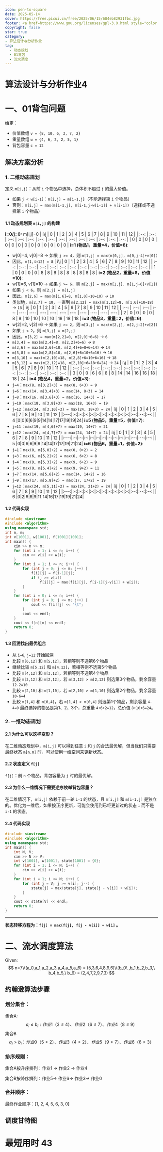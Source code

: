 ```yaml
---
icon: pen-to-square
date: 2025-05-14
cover: https://free.picui.cn/free/2025/06/15/684eb82931fbc.jpg
footer: <a href=https://www.gnu.org/licenses/gpl-3.0.html style="color:#808080"> GPL-3.0 Licensed </a> | Copyright © 2025-present <a href="https://github.com/GALA-Lin" style="color:#808080">GALA-Lin</a>
copyright: false
star: true
category:
- 算法设计与分析作业
tag:
  - 动态规划
  - 01背包
  - 流水调度
---
```

# 算法设计与分析作业4

# 一、01背包问题
给定：
- 价值数组 `v = {8, 10, 6, 3, 7, 2}`
- 重量数组 `w = {4, 6, 2, 2, 5, 1}`
- 背包容量 `c = 12`
## 解决方案分析
### 1. 二维动态规划
定义 `m[i,j]`：从前 `i` 个物品中选择，总体积不超过 `j` 的最大价值。
- 如果 `j < w[i-1]`：`m[i,j] = m[i-1,j]`（不能选择第 `i` 个物品）
- 否则：`m[i,j] = max(m[i-1,j], m[i-1,j-w[i-1]] + v[i-1])`（选择或不选择第 `i` 个物品）
#### 1.1 动态规划表 `m[i,j]` 的构建
**i=0/j=0:** m[i,j]=0
| i\j  |  0   |  1   |  2   |  3   |  4   |  5   |  6   |  7   |  8   |  9   |  10  |  11  |  12  |
| :--: | :--: | :--: | :--: | :--: | :--: | :--: | :--: | :--: | :--: | :--: | :--: | :--: | :--: |
|  0   |  0   |  0   |  0   |  0   |  0   |  0   |  0   |  0   |  0   |  0   |  0   |  0   |  0   |
**i=1 (物品1，重量=4，价值=8)**:
- w[0]=4, v[0]=8 → 如果 `j >= 4`，则 `m[1,j] = max(m[0,j], m[0,j-4]+v[0])`
- 因此，`m[1,4→12] = 8`
| i\j  |  0   |  1   |  2   |  3   |  4   |  5   |  6   |  7   |  8   |  9   |  10  |  11  |  12  |
| :--: | :--: | :--: | :--: | :--: | :--: | :--: | :--: | :--: | :--: | :--: | :--: | :--: | :--: |
| 1   | 0 | 0 | 0 | 0 | 8 | 8 | 8 | 8 | 8 | 8 | 8 | 8 | 8 |
**i=2 (物品2，重量=6，价值=10)**:
- w[1]=6, v[1]=10 → 如果 `j >= 6`，则 `m[2,j] = max(m[1,j], m[1,j-6]+v[1])`
- 如果 `j < 6`，则 `m[2,j] = m[1,j]`
- 因此，`m[2,6] = max(m[1,6]=8, m[1,0]+10=10)` → `10`
- 类似地，`m[2,7] = 10`，一直到 `m[2,12] = max(m[1,12]=8, m[1,6]+10=18)` → `18`
| i\j  |  0   |  1   |  2   |  3   |  4   |  5   |  6   |  7   |  8   |  9   |  10  |  11  |  12  |
| :--: | :--: | :--: | :--: | :--: | :--: | :--: | :--: | :--: | :--: | :--: | :--: | :--: | :--: |
| 2   | 0 | 0 | 0 | 0 | 8 | 8 | 10 | 10 | 10 | 10 | 18 | 18 | 18 |
**i=3 (物品3，重量=2，价值=6)**:
- w[2]=2, v[2]=6 → 如果 `j >= 2`，则 `m[3,j] = max(m[2,j], m[2,j-2]+v[2])`
- 如果 `j < 2`，则 `m[3,j] = m[2,j]`
- 因此，`m[3,2] = max(m[2,2]=0, m[2,0]+6=6)` → `6`
- `m[3,4] = max(m[2,4]=8, m[2,2]+6=6)` → `8`
- `m[3,6] = max(m[2,6]=10, m[2,4]+6=8+6=14)` → `14`
- `m[3,8] = max(m[2,8]=10, m[2,6]+6=10+6=16)` → `16`
- `m[3,10] = max(m[2,10]=18, m[2,8]+6=10+6=16)` → `18`
- `m[3,12] = max(m[2,12]=18, m[2,10]+6=18+6=24)` → `24`
| i\j  |  0   |  1   |  2   |  3   |  4   |  5   |  6   |  7   |  8   |  9   |  10  |  11  |  12  |
| :--: | :--: | :--: | :--: | :--: | :--: | :--: | :--: | :--: | :--: | :--: | :--: | :--: | :--: |
| 3   | 0 | 0 | 6 | 6 | 8 | 8 | 14 | 14 | 16 | 16 | 18 | 18 | 24 |
**i=4 (物品4，重量=2，价值=3)**:
- `j=4`：`max(8, m[3,2]+3) = max(8, 6+3) = 9`
- `j=6`：`max(14, m[3,4]+3) = max(14, 8+3) = 14`
- `j=8`：`max(16, m[3,6]+3) = max(16, 14+3) = 17`
- `j=10`：`max(18, m[3,8]+3) = max(18, 16+3) = 19`
- `j=12`：`max(24, m[3,10]+3) = max(24, 18+3) = 24`
| i\j | 0 | 1 | 2 | 3 | 4 | 5 | 6 | 7 | 8 | 9 | 10 | 11 | 12 |
|:---:|:-:|:-:|:-:|:-:|:-:|:-:|:-:|:-:|:-:|:-:|:--:|:--:|:--:|
| 4   |0|0|6|6|9|9|14|14|17|17|19|19|24|
**i=5 (物品5，重量=5，价值=7)**:
- `j=11`：`max(19, m[4,6]+7) = max(19, 14+7) = 21`
- `j=12`：`max(24, m[4,7]+7) = max(24, 14+7) = 24`
| i\j | 0 | 1 | 2 | 3 | 4 | 5 | 6 | 7 | 8 | 9 | 10 | 11 | 12 |
|:---:|:-:|:-:|:-:|:-:|:-:|:-:|:-:|:-:|:-:|:-:|:--:|:--:|:--:|
| 5   |0|0|6|6|9|9|14|14|17|17|19|21|24|
**i=6 (物品6，重量=1，价值=2)**:
- `j=1`：`max(0, m[5,0]+2) = max(0, 0+2) = 2`
- `j=3`：`max(6, m[5,2]+2) = max(6, 6+2) = 8`
- `j=4`：`max(9, m[5,3]+2) = max(9, 6+2) = 9`
- `j=5`：`max(9, m[5,4]+2) = max(9, 9+2) = 11`
- `j=7`：`max(14, m[5,6]+2) = max(14, 14+2) = 16`
- `j=9`：`max(17, m[5,8]+2) = max(17, 17+2) = 19`
- `j=12`：`max(24, m[5,11]+2) = max(24, 21+2) = 24`
| i\j | 0 | 1 | 2 | 3 | 4 | 5 | 6 | 7 | 8 | 9 | 10 | 11 | 12 |
|:---:|:-:|:-:|:-:|:-:|:-:|:-:|:-:|:-:|:-:|:-:|:--:|:--:|:--:|
| 6   |0|2|6|8|9|11|14|16|17|19|19|21|24|
#### 1.2 代码实现
```cpp
#include <iostream>
#include <algorithm>
using namespace std;
int n, m;
int v[1001], w[1001], f[1001][1001];
int main() {
    cin >> n >> m;
    for (int i = 1; i <= n; i++) {
        cin >> v[i] >> w[i];
    }
    for (int i = 1; i <= n; i++) {
        for (int j = 0; j <= m; j++) {
            f[i][j] = f[i-1][j];
            if (j >= v[i])
                f[i][j] = max(f[i][j], f[i-1][j-v[i]] + w[i]);
        }
    }
    for (int i = 0; i <= n; i++) {
        for (int j = 0; j <= m; j++) {
            cout << f[i][j] << "\t";
        }
        cout << endl;
    }
    cout << f[n][m] << endl;
    return 0;
}
```
#### 1.3 回溯找出最优组合
- 从 `i=6`, `j=12` 开始回溯
- 比较 `m[6,12]` 和 `m[5,12]`，若相等则不选第6个物品
- 继续比较 `m[5,12]` 和 `m[4,12]`，若相等则不选第5个物品
- 比较 `m[4,12]` 和 `m[3,12]`，若相等则不选第4个物品
- 比较 `m[3,12]` 和 `m[2,12]`，若 `m[3,12] > m[2,12]` 则选第3个物品，剩余容量 `12-2=10`
- 比较 `m[2,10]` 和 `m[1,10]`，若 `m[2,10] > m[1,10]` 则选第2个物品，剩余容量 `10-6=4`
- 比较 `m[1,4]` 和 `m[0,4]`，若 `m[1,4] > m[0,4]` 则选第1个物品，剩余容量 `4-4=0`
最终选择的物品是第1、2、3个，总重量 `4+6+2=12`，总价值 `8+10+6=24`。
### 2. 一维动态规划
#### 2.1 为什么可以这样变形？
在二维动态规划中，`m[i,j]` 可以得到任意 `i` 和 `j` 的合法最优解，但当我们只需要最终状态 `m[n,m]` 时，可以使用一维空间来更新状态。
#### 2.2 状态定义 `f[j]`
`f[j]`：前 `n` 个物品，背包容量为 `j` 时的最优解。
#### 2.3 为什么一维情况下需要逆序枚举背包容量？
在二维情况下，`m[i,j]` 依赖于前一轮 `i-1` 的状态，且 `m[i,j]` 和 `m[i-1,j]` 是独立的。优化为一维后，如果按正序更新，可能会使用到已经更新过的状态 `i` 而不是 `i-1` 的状态。
#### 2.4 代码实现
```cpp
#include <iostream>
#include <algorithm>
using namespace std;
int main() {
    int N, V;
    cin >> N >> V;
    int v[1001], w[1001], state[1001] = {0};
    for (int i = 1; i <= N; i++) {
        cin >> v[i] >> w[i];
    }
    for (int i = 1; i <= N; i++) {
        for (int j = V; j >= v[i]; j--) {
            state[j] = max(state[j], state[j - v[i]] + w[i]);
        }
    }
    cout << state[V] << endl;
    return 0;
}
```
---


**状态转移方程为：`f[j] = max(f[j], f[j - v[i]] + w[i]` 。**

# 二、流水调度算法

Given:
$$
n=7\\(a_0,a_1,a_2,a_3,a_4,a_5,a_6) = (5,3,6,4,8,9,6)\\(b_0\ ,b_1,b_2,b_3,\ b_4,b_5,\ b_6)  =  (2,4,7,2,9,7,3)
$$


## 约翰逊算法步骤

### 划分集合：

集合A:
$$
a_i ≤ b_i:作业1（3≤4）、作业2（6≤7）、作业4（8≤9）
$$
集合B
$$
a_i > b_i：作业0（5>2）、作业3（4>2）、作业5（9>7）、作业6（6>3）
$$


### 排序规则：

集合A按升序排列：作业1 → 作业2 → 作业4

集合B按降序排列：作业5→ 作业6→ 作业3→ 作业0

### 合并顺序：

最终作业顺序：[1, 2, 4, 5, 6, 3, 0]

## 调度甘特图


# 最短用时 43

